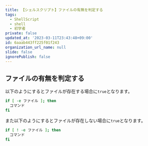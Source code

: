 ```yaml
---
title: 【シェルスクリプト】ファイルの有無を判定する
tags:
  - ShellScript
  - shell
  - 初学者
private: false
updated_at: '2023-03-11T23:43:48+09:00'
id: 6aaab443ff225f01f243
organization_url_name: null
slide: false
ignorePublish: false
---
```

## ファイルの有無を判定する

以下のようにするとファイルが存在する場合に`true`となります。  

```zsh
if [ -e ファイル ]; then
  コマンド
fi
```

また以下のようにするとファイルが存在しない場合に`true`となります。  

```zsh
if [ ! -e ファイル ]; then
  コマンド
fi
```
